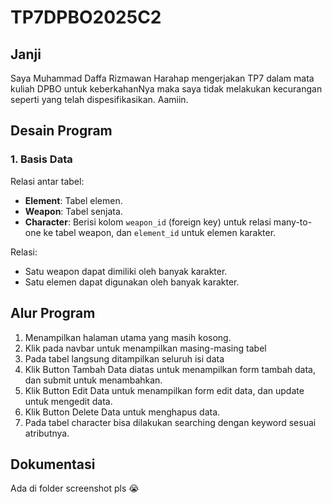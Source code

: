 # TP7DPBO2025C2
## Janji
Saya Muhammad Daffa Rizmawan Harahap mengerjakan TP7 dalam mata kuliah DPBO untuk keberkahanNya maka saya tidak melakukan kecurangan seperti yang telah dispesifikasikan. Aamiin.

## Desain Program

### 1. Basis Data
Relasi antar tabel:
- **Element**: Tabel elemen.
- **Weapon**: Tabel senjata.
- **Character**: Berisi kolom `weapon_id` (foreign key) untuk relasi many-to-one ke tabel weapon, dan `element_id` untuk elemen karakter.

Relasi:
- Satu weapon dapat dimiliki oleh banyak karakter.
- Satu elemen dapat digunakan oleh banyak karakter.

## Alur Program
1. Menampilkan halaman utama yang masih kosong.
2. Klik pada navbar untuk menampilkan masing-masing tabel
3. Pada tabel langsung ditampilkan seluruh isi data
4. Klik Button Tambah Data diatas untuk menampilkan form tambah data, dan submit untuk menambahkan.
5. Klik Button Edit Data untuk menampilkan form edit data, dan update untuk mengedit data.
6. Klik Button Delete Data untuk menghapus data.
7. Pada tabel character bisa dilakukan searching dengan keyword sesuai atributnya.

## Dokumentasi
Ada di folder screenshot pls 😭

  


